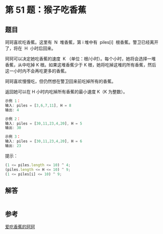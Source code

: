# 第 51 题：猴子吃香蕉

## 题目

珂珂喜欢吃香蕉。这里有  N  堆香蕉，第 i 堆中有  piles[i]  根香蕉。警卫已经离开了，将在  H  小时后回来。

珂珂可以决定她吃香蕉的速度  K （单位：根/小时）。每个小时，她将会选择一堆香蕉，从中吃掉 K 根。如果这堆香蕉少于 K 根，她将吃掉这堆的所有香蕉，然后这一小时内不会再吃更多的香蕉。

珂珂喜欢慢慢吃，但仍然想在警卫回来前吃掉所有的香蕉。

返回她可以在 H 小时内吃掉所有香蕉的最小速度 K（K 为整数）。

```js
示例 1：
输入: piles = [3,6,7,11], H = 8
输出: 4

示例 2：
输入: piles = [30,11,23,4,20], H = 5
输出: 30

示例 3：
输入: piles = [30,11,23,4,20], H = 6
输出: 23
```

提示：

```js
(1 <= piles.length <= 10) ^ 4;
(piles.length <= H <= 10) ^ 9;
(1 <= piles[i] <= 10) ^ 9;
```

## 解答

```js
```

## 参考

[爱吃香蕉的珂珂](https://leetcode-cn.com/problems/koko-eating-bananas/)
